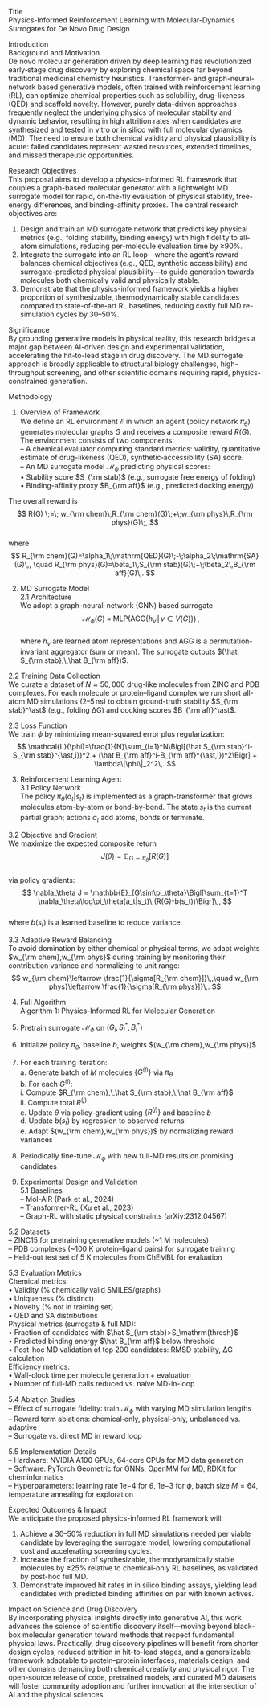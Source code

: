 Title  
Physics-Informed Reinforcement Learning with Molecular-Dynamics Surrogates for De Novo Drug Design  

Introduction  
Background and Motivation  
De novo molecular generation driven by deep learning has revolutionized early‐stage drug discovery by exploring chemical space far beyond traditional medicinal chemistry heuristics. Transformer‐ and graph-neural-network based generative models, often trained with reinforcement learning (RL), can optimize chemical properties such as solubility, drug-likeness (QED) and scaffold novelty. However, purely data-driven approaches frequently neglect the underlying physics of molecular stability and dynamic behavior, resulting in high attrition rates when candidates are synthesized and tested in vitro or in silico with full molecular dynamics (MD). The need to ensure both chemical validity and physical plausibility is acute: failed candidates represent wasted resources, extended timelines, and missed therapeutic opportunities.  

Research Objectives  
This proposal aims to develop a physics-informed RL framework that couples a graph-based molecular generator with a lightweight MD surrogate model for rapid, on-the-fly evaluation of physical stability, free-energy differences, and binding-affinity proxies. The central research objectives are:  
1. Design and train an MD surrogate network that predicts key physical metrics (e.g., folding stability, binding energy) with high fidelity to all-atom simulations, reducing per-molecule evaluation time by ≥90%.  
2. Integrate the surrogate into an RL loop—where the agent’s reward balances chemical objectives (e.g., QED, synthetic accessibility) and surrogate-predicted physical plausibility—to guide generation towards molecules both chemically valid and physically stable.  
3. Demonstrate that the physics-informed framework yields a higher proportion of synthesizable, thermodynamically stable candidates compared to state-of-the-art RL baselines, reducing costly full MD re-simulation cycles by 30–50%.  

Significance  
By grounding generative models in physical reality, this research bridges a major gap between AI-driven design and experimental validation, accelerating the hit-to-lead stage in drug discovery. The MD surrogate approach is broadly applicable to structural biology challenges, high-throughput screening, and other scientific domains requiring rapid, physics-constrained generation.  

Methodology  
1. Overview of Framework  
We define an RL environment $\mathcal{E}$ in which an agent (policy network $\pi_\theta$) generates molecular graphs $G$ and receives a composite reward $R(G)$. The environment consists of two components:  
– A chemical evaluator computing standard metrics: validity, quantitative estimate of drug-likeness (QED), synthetic‐accessibility (SA) score.  
– An MD surrogate model $\mathcal{M}_\phi$ predicting physical scores:  
  • Stability score $S_{\rm stab}$ (e.g., surrogate free energy of folding)  
  • Binding-affinity proxy $B_{\rm aff}$ (e.g., predicted docking energy)  

The overall reward is  
$$  
R(G) \;=\; w_{\rm chem}\,R_{\rm chem}(G)\;+\;w_{\rm phys}\,R_{\rm phys}(G)\;,  
$$  
where  
$$  
R_{\rm chem}(G)=\alpha_1\;\mathrm{QED}(G)\;-\;\alpha_2\;\mathrm{SA}(G)\,,  
\quad  
R_{\rm phys}(G)=\beta_1\,S_{\rm stab}(G)\;+\;\beta_2\,B_{\rm aff}(G)\,.  
$$  

2. MD Surrogate Model  
2.1 Architecture  
We adopt a graph-neural-network (GNN) based surrogate  
$$  
\mathcal{M}_\phi(G)\;=\;\mathrm{MLP}\bigl( \mathrm{AGG}\{h_v\,|\,v\in V(G)\}\bigr)\,,  
$$  
where $h_v$ are learned atom representations and AGG is a permutation-invariant aggregator (sum or mean). The surrogate outputs $(\hat S_{\rm stab},\,\hat B_{\rm aff})$.  

2.2 Training Data Collection  
We curate a dataset of $N\approx 50{,}000$ drug-like molecules from ZINC and PDB complexes. For each molecule or protein–ligand complex we run short all-atom MD simulations (2–5 ns) to obtain ground-truth stability $S_{\rm stab}^\ast$ (e.g., folding ΔG) and docking scores $B_{\rm aff}^\ast$.  

2.3 Loss Function  
We train $\phi$ by minimizing mean-squared error plus regularization:  
$$  
\mathcal{L}(\phi)=\frac{1}{N}\sum_{i=1}^N\Bigl[(\hat S_{\rm stab}^i-S_{\rm stab}^{\ast,i})^2 + (\hat B_{\rm aff}^i-B_{\rm aff}^{\ast,i})^2\Bigr] + \lambda\|\phi\|_2^2\,.  
$$  

3. Reinforcement Learning Agent  
3.1 Policy Network  
The policy $\pi_\theta(a_t|s_t)$ is implemented as a graph-transformer that grows molecules atom-by-atom or bond-by-bond. The state $s_t$ is the current partial graph; actions $a_t$ add atoms, bonds or terminate.  

3.2 Objective and Gradient  
We maximize the expected composite return  
$$  
J(\theta)=\mathbb{E}_{G\sim\pi_\theta}[R(G)]  
$$  
via policy gradients:  
$$  
\nabla_\theta J = \mathbb{E}_{G\sim\pi_\theta}\Bigl[\sum_{t=1}^T \nabla_\theta\log\pi_\theta(a_t|s_t)\,(R(G)-b(s_t))\Bigr]\,,  
$$  
where $b(s_t)$ is a learned baseline to reduce variance.  

3.3 Adaptive Reward Balancing  
To avoid domination by either chemical or physical terms, we adapt weights $w_{\rm chem},w_{\rm phys}$ during training by monitoring their contribution variance and normalizing to unit range:  
$$  
w_{\rm chem}\leftarrow \frac{1}{\sigma[R_{\rm chem}]}\,,\quad  
w_{\rm phys}\leftarrow \frac{1}{\sigma[R_{\rm phys}]}\,.  
$$  

4. Full Algorithm  
Algorithm 1: Physics-Informed RL for Molecular Generation  
1. Pretrain surrogate $\mathcal{M}_\phi$ on $(G_i,S_i^\ast,B_i^\ast)$  
2. Initialize policy $\pi_\theta$, baseline $b$, weights $(w_{\rm chem},w_{\rm phys})$  
3. For each training iteration:  
   a. Generate batch of $M$ molecules $\{G^{(j)}\}$ via $\pi_\theta$  
   b. For each $G^{(j)}$:  
      i. Compute $R_{\rm chem},\,\hat S_{\rm stab},\,\hat B_{\rm aff}$  
      ii. Compute total $R^{(j)}$  
   c. Update $\theta$ via policy-gradient using $\{R^{(j)}\}$ and baseline $b$  
   d. Update $b(s_t)$ by regression to observed returns  
   e. Adapt $(w_{\rm chem},w_{\rm phys})$ by normalizing reward variances  
4. Periodically fine-tune $\mathcal{M}_\phi$ with new full-MD results on promising candidates  

5. Experimental Design and Validation  
5.1 Baselines  
– Mol-AIR (Park et al., 2024)  
– Transformer-RL (Xu et al., 2023)  
– Graph-RL with static physical constraints (arXiv:2312.04567)  

5.2 Datasets  
– ZINC15 for pretraining generative models (~1 M molecules)  
– PDB complexes (~100 K protein–ligand pairs) for surrogate training  
– Held-out test set of 5 K molecules from ChEMBL for evaluation  

5.3 Evaluation Metrics  
Chemical metrics:  
  • Validity (% chemically valid SMILES/graphs)  
  • Uniqueness (% distinct)  
  • Novelty (% not in training set)  
  • QED and SA distributions  
Physical metrics (surrogate & full MD):  
  • Fraction of candidates with $\hat S_{\rm stab}>S_\mathrm{thresh}$  
  • Predicted binding energy $\hat B_{\rm aff}$ below threshold  
  • Post-hoc MD validation of top 200 candidates: RMSD stability, ΔG calculation  
Efficiency metrics:  
  • Wall-clock time per molecule generation + evaluation  
  • Number of full-MD calls reduced vs. naïve MD-in-loop  

5.4 Ablation Studies  
– Effect of surrogate fidelity: train $\mathcal{M}_\phi$ with varying MD simulation lengths  
– Reward term ablations: chemical‐only, physical‐only, unbalanced vs. adaptive  
– Surrogate vs. direct MD in reward loop  

5.5 Implementation Details  
– Hardware: NVIDIA A100 GPUs, 64-core CPUs for MD data generation  
– Software: PyTorch Geometric for GNNs, OpenMM for MD, RDKit for cheminformatics  
– Hyperparameters: learning rate $1\mathrm{e}{-4}$ for $\theta$, $1\mathrm{e}{-3}$ for $\phi$, batch size $M=64$, temperature annealing for exploration  

Expected Outcomes & Impact  
We anticipate the proposed physics-informed RL framework will:  
1. Achieve a 30–50% reduction in full MD simulations needed per viable candidate by leveraging the surrogate model, lowering computational cost and accelerating screening cycles.  
2. Increase the fraction of synthesizable, thermodynamically stable molecules by ≥25% relative to chemical-only RL baselines, as validated by post-hoc full MD.  
3. Demonstrate improved hit rates in in silico binding assays, yielding lead candidates with predicted binding affinities on par with known actives.  

Impact on Science and Drug Discovery  
By incorporating physical insights directly into generative AI, this work advances the science of scientific discovery itself—moving beyond black-box molecular generation toward methods that respect fundamental physical laws. Practically, drug discovery pipelines will benefit from shorter design cycles, reduced attrition in hit-to-lead stages, and a generalizable framework adaptable to protein–protein interfaces, materials design, and other domains demanding both chemical creativity and physical rigor. The open-source release of code, pretrained models, and curated MD datasets will foster community adoption and further innovation at the intersection of AI and the physical sciences.